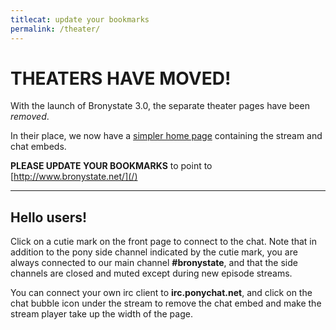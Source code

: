 ```yaml
---
titlecat: update your bookmarks
permalink: /theater/
---
```


# THEATERS HAVE MOVED!

With the launch of Bronystate 3.0, the separate theater pages have been *removed*.

In their place, we now have a [simpler home page](/) containing the stream and 
chat embeds.

**PLEASE UPDATE YOUR BOOKMARKS** to point to [http://www.bronystate.net/](/)

* * * * *

## Hello users!

Click on a cutie mark on the front page to connect to the chat. Note that in
addition to the pony side channel indicated by the cutie mark, you are always
connected to our main channel **#bronystate**, and that the side channels are
closed and muted except during new episode streams.

You can connect your own irc client to **irc.ponychat.net**, and click on the
chat bubble icon under the stream to remove the chat embed and make the stream
player take up the width of the page.
